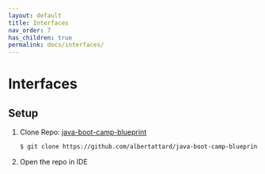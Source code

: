 ```yaml
---
layout: default
title: Interfaces
nav_order: 7
has_children: true
permalink: docs/interfaces/
---
```


# Interfaces

## Setup

1. Clone Repo: [java-boot-camp-blueprint](https://github.com/albertattard/java-boot-camp-blueprint)

    ```bash
    $ git clone https://github.com/albertattard/java-boot-camp-blueprint.git
    ```

1. Open the repo in IDE
